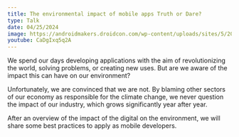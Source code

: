 ```yaml
---
title: The environmental impact of mobile apps Truth or Dare?
type: Talk
date: 04/25/2024
image: https://androidmakers.droidcon.com/wp-content/uploads/sites/5/2022/03/dc-am-paris-23-logo-1.svg
youtube: CaDgIxq5q2A
---
```


We spend our days developing applications with the aim of revolutionizing the world, solving problems, or creating new uses. But are we aware of the impact this can have on our environment?

Unfortunately, we are convinced that we are not. By blaming other sectors of our economy as responsible for the climate change, we never question the impact of our industry, which grows significantly year after year.

After an overview of the impact of the digital on the environment, we will share some best practices to apply as mobile developers.
